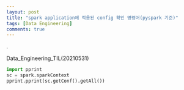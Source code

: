 ```yaml
---
layout: post
title: "spark application에 적용된 config 확인 명령어(pyspark 기준)"
tags: [Data Engineering]
comments: true
---
```


.


Data_Engineering_TIL(20210531)

```python
import pprint
sc = spark.sparkContext
pprint.pprint(sc.getConf().getAll())
```
